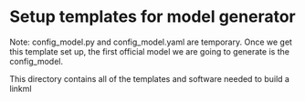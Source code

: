 # Setup templates for model generator

Note: config_model.py and config_model.yaml are temporary.  Once we get this template set up, the first 
official model we are going to generate is the config_model.

This directory contains all of the templates and software needed to build a linkml 

